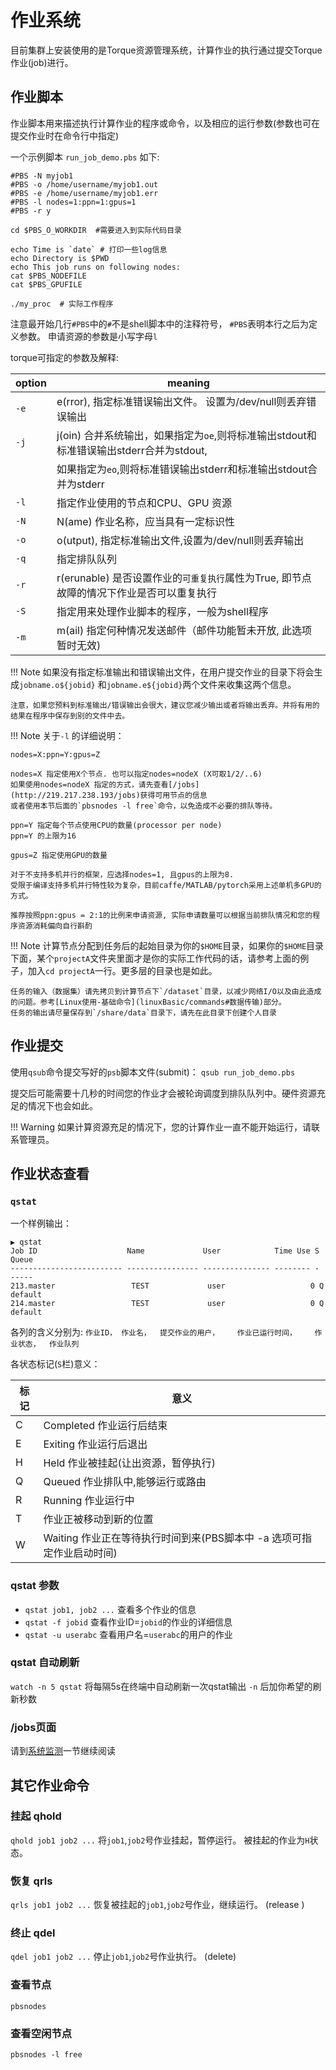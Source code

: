 # 作业系统

目前集群上安装使用的是Torque资源管理系统，计算作业的执行通过提交Torque 作业(job)进行。


## 作业脚本
作业脚本用来描述执行计算作业的程序或命令，以及相应的运行参数(参数也可在提交作业时在命令行中指定)

一个示例脚本 `run_job_demo.pbs` 如下:
```
#PBS -N myjob1
#PBS -o /home/username/myjob1.out
#PBS -e /home/username/myjob1.err
#PBS -l nodes=1:ppn=1:gpus=1
#PBS -r y

cd $PBS_O_WORKDIR  #需要进入到实际代码目录

echo Time is `date` # 打印一些log信息
echo Directory is $PWD
echo This job runs on following nodes:
cat $PBS_NODEFILE
cat $PBS_GPUFILE

./my_proc  # 实际工作程序
```


注意最开始几行`#PBS`中的`#`不是shell脚本中的注释符号， `#PBS`表明本行之后为定义参数。
申请资源的参数是小写字母`l`

torque可指定的参数及解释:

option | meaning
--- | ---
`-e` | e(rror), 指定标准错误输出文件。 设置为/dev/null则丢弃错误输出
`-j` | j(oin) 合并系统输出，如果指定为`oe`,则将标准输出stdout和标准错误输出stderr合并为stdout,
     |           如果指定为`eo`,则将标准错误输出stderr和标准输出stdout合并为stderr
`-l` | 指定作业使用的节点和CPU、GPU 资源
`-N` | N(ame) 作业名称，应当具有一定标识性
`-o` | o(utput), 指定标准输出文件,设置为/dev/null则丢弃输出
`-q` | 指定排队队列
`-r` | r(erunable) 是否设置作业的`可重复执行`属性为True, 即节点故障的情况下作业是否可以重复执行
`-S` | 指定用来处理作业脚本的程序，一般为shell程序
`-m` | m(ail) 指定何种情况发送邮件（邮件功能暂未开放, 此选项暂时无效)


!!! Note
    如果没有指定标准输出和错误输出文件，在用户提交作业的目录下将会生成`jobname.o${jobid}` 和`jobname.e${jobid}`两个文件来收集这两个信息。

    注意，如果您预料到标准输出/错误输出会很大，建议您减少输出或者将输出丢弃。并将有用的结果在程序中保存到别的文件中去。

!!! Note
    关于`-l` 的详细说明：

    nodes=X:ppn=Y:gpus=Z

    nodes=X 指定使用X个节点. 也可以指定nodes=nodeX (X可取1/2/..6)
    如果使用nodes=nodeX 指定的方式，请先查看[/jobs](http://219.217.238.193/jobs)获得可用节点的信息
    或者使用本节后面的`pbsnodes -l free`命令，以免造成不必要的排队等待。

    ppn=Y 指定每个节点使用CPU的数量(processor per node)
    ppn=Y 的上限为16

    gpus=Z 指定使用GPU的数量

    对于不支持多机并行的框架，应选择nodes=1, 且gpus的上限为8.
    受限于编译支持多机并行特性较为复杂，目前caffe/MATLAB/pytorch采用上述单机多GPU的方式。

    推荐按照ppn:gpus = 2:1的比例来申请资源, 实际申请数量可以根据当前排队情况和您的程序资源消耗偏向自行斟酌

!!! Note
    计算节点分配到任务后的起始目录为你的`$HOME`目录，如果你的`$HOME`目录下面，某个`projectA`文件夹里面才是你的实际工作代码的话，请参考上面的例子，加入`cd projectA`一行。更多层的目录也是如此。

    任务的输入（数据集）请先拷贝到计算节点下`/dataset`目录，以减少网络I/O以及由此造成的问题。参考[Linux使用-基础命令](linuxBasic/commands#数据传输)部分。
    任务的输出请尽量保存到`/share/data`目录下，请先在此目录下创建个人目录

## 作业提交
使用`qsub`命令提交写好的`psb`脚本文件(submit)：
`qsub run_job_demo.pbs`

提交后可能需要十几秒的时间您的作业才会被轮询调度到排队队列中。硬件资源充足的情况下也会如此。

!!! Warning
    如果计算资源充足的情况下，您的计算作业一直不能开始运行，请联系管理员。

## 作业状态查看
### `qstat`

一个样例输出：
```
▶ qstat
Job ID                    Name             User            Time Use S Queue
------------------------- ---------------- --------------- -------- - -----
213.master                 TEST             user                   0 Q default
214.master                 TEST             user                   0 Q default
```

各列的含义分别为:
`作业ID， 作业名，  提交作业的用户，    作业已运行时间，    作业状态，  作业队列`


各状态标记(`S`栏)意义：

标记 | 意义
--- | ---
C   | Completed 作业运行后结束
E   | Exiting 作业运行后退出
H   | Held 作业被挂起(让出资源，暂停执行)
Q   | Queued 作业排队中,能够运行或路由
R   | Running 作业运行中
T   | 作业正被移动到新的位置
W   | Waiting 作业正在等待执行时间到来(PBS脚本中 -a 选项可指定作业启动时间)

### qstat 参数
* `qstat job1, job2 ...` 查看多个作业的信息
* `qstat -f jobid` 查看作业ID=`jobid`的作业的详细信息
* `qstat -u userabc` 查看用户名=`userabc`的用户的作业

### qstat 自动刷新
`watch -n 5 qstat` 将每隔5s在终端中自动刷新一次qstat输出
`-n` 后加你希望的刷新秒数

### /jobs页面
请到[系统监测](systemWatch.md)一节继续阅读


## 其它作业命令
### 挂起 qhold
`qhold job1 job2 ...` 将`job1`,`job2`号作业挂起，暂停运行。
被挂起的作业为`H`状态。

### 恢复 qrls
`qrls job1 job2 ...` 恢复被挂起的`job1`,`job2`号作业，继续运行。
(release )

### 终止 qdel
`qdel job1 job2 ...` 停止`job1`,`job2`号作业执行。
(delete)

### 查看节点
`pbsnodes`

### 查看空闲节点
`pbsnodes -l free`





